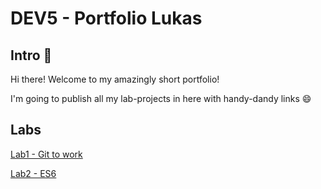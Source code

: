 # DEV5 - Portfolio Lukas

## Intro 👋

Hi there! Welcome to my amazingly short portfolio!

I'm going to publish all my lab-projects in here with handy-dandy links 😄

## Labs

[Lab1 - Git to work](https://github.com/Chelsea-VB/DEV5-LAB1)

[Lab2 - ES6](https://github.com/lukasHaentjens/DEV5-LABO/tree/main/LAB1-ES6) 
